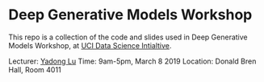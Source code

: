 # Deep Generative Models Workshop

This repo is a collection of the code and slides used in Deep Generative Models Workshop, at 
[UCI Data Science Intialtive](https://datascience.uci.edu/education/data-science-short-courses/).

Lecturer: [Yadong Lu](https://www.ics.uci.edu/~yadongl1/) 
Time: 9am-5pm, March 8 2019
Location: Donald Bren Hall, Room 4011


